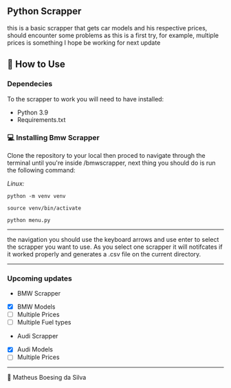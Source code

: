 ## Python Scrapper

this is a basic scrapper that gets car models and his
respective prices, should encounter some problems as 
this is a first try, for example, multiple prices is
something I hope be working for next update
## 🚀 How to Use
### Dependecies
To the scrapper to work you will need to have installed:
- Python 3.9
- Requirements.txt
### 💻 Installing Bmw Scrapper
Clone the repository to your local then proced to navigate
through the terminal until you're inside /bmwscrapper, next
thing you should do is run the following command:

*Linux:*
```
python -m venv venv
```
```
source venv/bin/activate
```
```
python menu.py
```
***
the navigation you should use the keyboard arrows and
use enter to select the scrapper you want to use.
As you select one scrapper it will notifcates if it worked
properly and generates a .csv file on the current directory.
***
### Upcoming updates
* BMW Scrapper
- [x] BMW Models
- [ ] Multiple Prices
- [ ] Multiple Fuel types
* Audi Scrapper
- [x] Audi Models
- [ ] Multiple Prices
****

📝 Matheus Boesing da Silva
